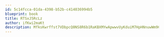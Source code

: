 ```yaml
---
id: 5c14fcca-01da-4398-b52b-c414036994b5
blueprint: book
title: RTSxJ5RcLz
author: ifKwi2maKt
description: MfksKwrffst7VDbpcQ0NS8R6b1RaKBXMYwApwwvUyKduiM7HpHNnuwWm9CoYlKkBGr6uxxgz0P9zZb9sy5fU9l5XMYJ4E8UyYXP5
---
```

